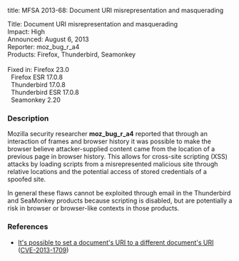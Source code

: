title: MFSA 2013-68: Document URI misrepresentation and masquerading

<p>
<span class="label">Title:</span>      Document URI misrepresentation and
masquerading<br/>
<span class="label">Impact:</span>     High<br/>
<span class="label">Announced:</span>  August 6, 2013<br/>
<span class="label">Reporter:</span>   moz_bug_r_a4<br/>
<span class="label">Products:</span>   Firefox, Thunderbird, Seamonkey<br/>
<br/>
<span class="label">Fixed in:</span>   Firefox 23.0<br/>
<span class="label">&#160;</span>      Firefox ESR 17.0.8<br/>
<span class="label">&#160;</span>      Thunderbird 17.0.8<br/>
<span class="label">&#160;</span>      Thunderbird ESR 17.0.8<br/>
<span class="label">&#160;</span>      Seamonkey 2.20<br/>
</p>


<h3>Description</h3>

<p>Mozilla security researcher <strong>moz_bug_r_a4</strong> reported that
through an interaction of frames and browser history it was possible to make the
browser believe attacker-supplied content came from the location of a previous
page in browser history. This allows for cross-site scripting (XSS) attacks by
loading scripts from a misrepresented malicious site through relative locations
and the potential access of stored credentials of a spoofed site.</p>

<p class="note">In general these flaws cannot be exploited through email in the
Thunderbird and SeaMonkey products because scripting is disabled, but are
potentially a risk in browser or browser-like contexts in those products.</p>

<h3>References</h3>

<ul>
  <li><a href="https://bugzilla.mozilla.org/show_bug.cgi?id=848253">
        It's possible to set a document's URI to a different document's URI</a>
(<a href="http://cve.mitre.org/cgi-bin/cvename.cgi?name=CVE-2013-1709" class="ex-ref">CVE-2013-1709</a>)</li>
</ul>



